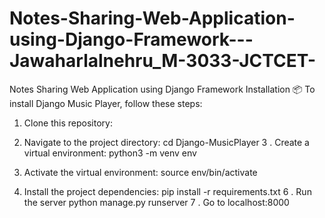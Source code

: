 # Notes-Sharing-Web-Application-using-Django-Framework---Jawaharlalnehru_M-3033-JCTCET-
Notes Sharing Web Application using Django Framework 
Installation 📦
To install Django Music Player, follow these steps:
1. Clone this repository:
   
2. Navigate to the project directory:
  cd Django-MusicPlayer
3 . Create a virtual environment:
  python3 -m venv env
4. Activate the virtual environment:
  source env/bin/activate
5. Install the project dependencies:
  pip install -r requirements.txt
6 . Run the server
  python manage.py runserver
7 . Go to localhost:8000
